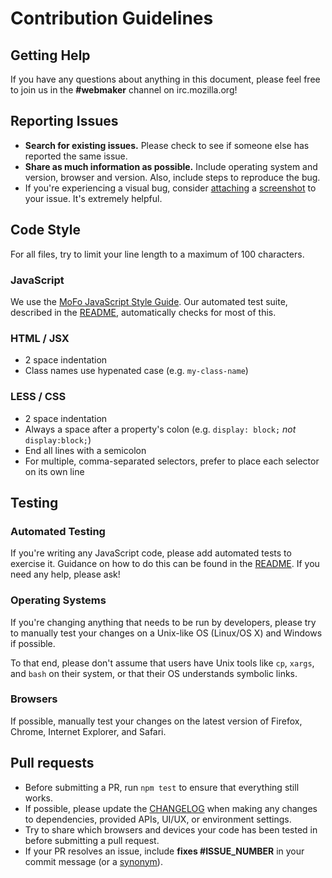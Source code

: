# Contribution Guidelines

## Getting Help

If you have any questions about anything in this document, please
feel free to join us in the **#webmaker** channel on irc.mozilla.org!

## Reporting Issues

- **Search for existing issues.** Please check to see if someone else
  has reported the same issue.
- **Share as much information as possible.** Include operating system
  and version, browser and version. Also, include steps to reproduce
  the bug.
- If you're experiencing a visual bug, consider [attaching][] a
  [screenshot][] to your issue. It's extremely helpful.

## Code Style

For all files, try to limit your line length to a maximum of 100
characters.

### JavaScript

We use the [MoFo JavaScript Style Guide][js]. Our automated test suite,
described in the [README][], automatically checks for most of this.

### HTML / JSX

- 2 space indentation
- Class names use hypenated case (e.g. `my-class-name`)

### LESS / CSS

- 2 space indentation
- Always a space after a property's colon (e.g. `display: block;`
  *not* `display:block;`)
- End all lines with a semicolon
- For multiple, comma-separated selectors, prefer to place each
  selector on its own line

## Testing

### Automated Testing

If you're writing any JavaScript code, please add automated tests 
to exercise it. Guidance on how to do this can be found in the
[README][]. If you need any help, please ask!

### Operating Systems

If you're changing anything that needs to be run by developers, please
try to manually test your changes on a Unix-like OS (Linux/OS X) and
Windows if possible.

To that end, please don't assume that users have Unix tools like
`cp`, `xargs`, and `bash` on their system, or that their OS
understands symbolic links.

### Browsers

If possible, manually test your changes on the latest version of
Firefox, Chrome, Internet Explorer, and Safari.

## Pull requests

- Before submitting a PR, run `npm test` to ensure that everything
  still works.
- If possible, please update the [CHANGELOG][] when making any changes to
  dependencies, provided APIs, UI/UX, or environment settings.
- Try to share which browsers and devices your code has been tested
  in before submitting a pull request.
- If your PR resolves an issue, include **fixes #ISSUE_NUMBER** in your
  commit message (or a [synonym][]).

[attaching]: https://github.com/blog/1347-issue-attachments
[screenshot]: https://www.google.com/search?q=how+to+take+a+screenshot
[README]: https://github.com/mozilla/teach.webmaker.org#readme
[CHANGELOG]: https://github.com/mozilla/teach.webmaker.org/blob/develop/CHANGELOG.md
[js]: https://github.com/MozillaFoundation/javascript-style-guide
[synonym]: https://help.github.com/articles/closing-issues-via-commit-messages
